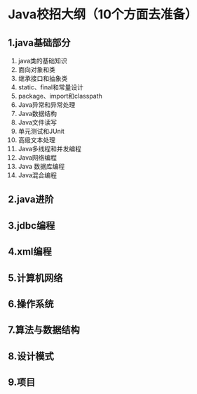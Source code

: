 # Java校招大纲（10个方面去准备）
## 1.java基础部分
1. java类的基础知识
2. 面向对象和类
3. 继承接口和抽象类
4. static、final和常量设计
5. package、import和classpath
6. Java异常和异常处理
7. Java数据结构
8. Java文件读写
9. 单元测试和JUnit
10. 高级文本处理
11. Java多线程和并发编程
12. Java网络编程
13. Java 数据库编程
14. Java混合编程

## 2.java进阶


## 3.jdbc编程

## 4.xml编程

## 5.计算机网络

## 6.操作系统

## 7.算法与数据结构

## 8.设计模式

## 9.项目